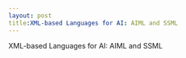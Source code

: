 ```yaml
---
layout: post
title:XML-based Languages for AI: AIML and SSML
---
```


XML-based Languages for AI: AIML and SSML
